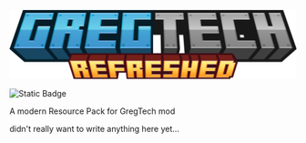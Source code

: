 ![GregTech Refreshed](/images/gregtech_refreshed.png "GregTech Refreshed")

![Static Badge](https://img.shields.io/badge/test-tset-blue)


A modern Resource Pack for GregTech mod

didn't really want to write anything here yet...